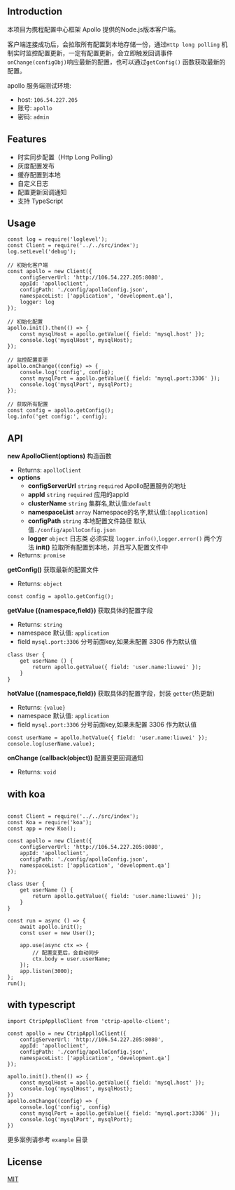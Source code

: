 

## Introduction
本项目为携程配置中心框架 Apollo 提供的Node.js版本客户端。

客户端连接成功后，会拉取所有配置到本地存储一份，通过`Http long polling` 机制实时监控配置更新，一定有配置更新，会立即触发回调事件 `onChange(configObj)`响应最新的配置，也可以通过`getConfig()` 函数获取最新的配置。

apollo 服务端测试环境:
* host: `106.54.227.205`
* 账号: `apollo`
* 密码: `admin`

## Features
* 时实同步配置（Http Long Polling）
* 灰度配置发布
* 缓存配置到本地
* 自定义日志
* 配置更新回调通知
* 支持 TypeScript

## Usage
```
const log = require('loglevel');
const Client = require('../../src/index');
log.setLevel('debug');

// 初始化客户端
const apollo = new Client({
    configServerUrl: 'http://106.54.227.205:8080',
    appId: 'apolloclient',
    configPath: './config/apolloConfig.json',
    namespaceList: ['application', 'development.qa'],
    logger: log
});

// 初始化配置
apollo.init().then(() => {
    const mysqlHost = apollo.getValue({ field: 'mysql.host' });
    console.log('mysqlHost', mysqlHost);
});

// 监控配置变更
apollo.onChange((config) => {
    console.log('config', config);
    const mysqlPort = apollo.getValue({ field: 'mysql.port:3306' });
    console.log('mysqlPort', mysqlPort);
});

// 获取所有配置
const config = apollo.getConfig();
log.info('get config:', config);

```
## API
**new ApolloClient(options)** 构造函数
* Returns: `apolloClient`
* **options**
    * **configServerUrl** `string` `required` Apollo配置服务的地址
    * **appId** `string` `required` 应用的appId
    * **clusterName** `string` 集群名,默认值:`default`
    * **namespaceList** `array` Namespace的名字,默认值:`[application]`
    * **configPath** `string` 本地配置文件路径 默认值`./config/apolloConfig.json`
    * **logger** `object` 日志类 必须实现 `logger.info()`,`logger.error()` 两个方法
**init()** 拉取所有配置到本地，并且写入配置文件中
* Returns: `promise`

**getConfig()**  获取最新的配置文件
* Returns: `object`
```
const config = apollo.getConfig();
```

**getValue ({namespace,field})**  获取具体的配置字段
* Returns: `string`
* namespace 默认值: `application`
* field `mysql.port:3306` 分号前面key,如果未配置 3306 作为默认值
```
class User {
    get userName () {
        return apollo.getValue({ field: 'user.name:liuwei' });
    }
}
```
**hotValue ({namespace,field})**  获取具体的配置字段，封装 `getter`(热更新)
* Returns: `{value}` 
* namespace 默认值: `application`
* field `mysql.port:3306` 分号前面key,如果未配置 3306 作为默认值
```
const userName = apollo.hotValue({ field: 'user.name:liuwei' });
console.log(userName.value);
```

**onChange (callback(object))**  配置变更回调通知
* Returns: `void`

## with koa
```

const Client = require('../../src/index');
const Koa = require('koa');
const app = new Koa();

const apollo = new Client({
    configServerUrl: 'http://106.54.227.205:8080',
    appId: 'apolloclient',
    configPath: './config/apolloConfig.json',
    namespaceList: ['application', 'development.qa']
});

class User {
    get userName () {
        return apollo.getValue({ field: 'user.name:liuwei' });
    }
}

const run = async () => {
    await apollo.init();
    const user = new User();

    app.use(async ctx => {
        // 配置变更后，会自动同步
        ctx.body = user.userName;
    });
    app.listen(3000);
};
run();
```

## with typescript
```
import CtripApplloClient from 'ctrip-apollo-client';

const apollo = new CtripApplloClient({
    configServerUrl: 'http://106.54.227.205:8080',
    appId: 'apolloclient',
    configPath: './config/apolloConfig.json',
    namespaceList: ['application', 'development.qa']
});

apollo.init().then(() => {
    const mysqlHost = apollo.getValue({ field: 'mysql.host' });
    console.log('mysqlHost', mysqlHost);
})
apollo.onChange((config) => {
    console.log('config', config)
    const mysqlPort = apollo.getValue({ field: 'mysql.port:3306' });
    console.log('mysqlPort', mysqlPort);
})

```
更多案例请参考 `example` 目录

## License

[MIT](LICENSE)


